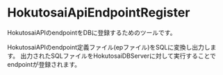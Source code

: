 # HokutosaiApiEndpointRegister
HokutosaiAPIのendpointをDBに登録するためのツールです。

HokutosaiAPIのendpoint定義ファイル(epファイル)をSQLに変換し出力します。
出力されたSQLファイルをHokutosaiDBServerに対して実行することでendpointが登録されます。
